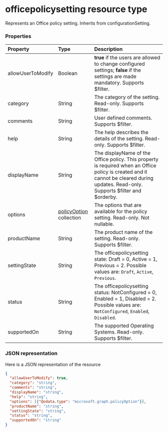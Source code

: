 # officepolicysetting resource type

Represents an Office policy setting. Inherits from configurationSetting.


### Properties
| Property	   | Type	|Description|
|:---------------|:--------|:----------|
|allowUserToModify|Boolean| **true** if the users are allowed to change configured settings; **false** if the settings are made mandatory. Supports $filter.    |
|category|String|The category of the setting. Read-only. Supports $filter.|
|comments|String|User defined comments. Supports $filter.|
|help|String|The help describes the details of the setting. Read-only. Supports $filter.|
|displayName|String|The displayName of the Office policy. This property is required when an Office policy is created and it cannot be cleared during updates. Read-only. Supports $filter and $orderby.|
|options|[policyOption](policyoption.md) collection|The options that are available for the policy setting. Read-only. Not nullable. |
|productName|String|The product name of the setting. Read-only. Supports $filter.|
|settingState|String|The officepolicysetting state: Draft = 0, Active = 1, Previous = 2. Possible values are: `Draft`, `Active`, `Previous`.|
|status|String|The officepolicysetting status: NotConfigured = 0, Enabled = 1, Disabled = 2. Possible values are: `NotConfigured`, `Enabled`, `Disabled`.|
|supportedOn|String|The supported Operating Systems. Read-only. Supports $filter.|

### JSON representation

Here is a JSON representation of the resource

<!-- {
  "blockType": "resource",
  "optionalProperties": [
    "allowUserToModify",
    "category",
    "comments",
    "displayName",
    "help",
    "settingState",
    "status",
    "supportedOn"
  ],
  "keyProperty": "id",
  "@odata.type": "microsoft.graph.officepolicy"
}-->

```json
{
  "allowUserToModify": true,
  "category": "string",
  "comments": "string",
  "displayName": "string",
  "help": "string",
  "options": [{"@odata.type": "microsoft.graph.policyOption"}],
  "productName": "string",
  "settingState": "string",
  "status": "string",
  "supportedOn": "string"
}

```

<!-- uuid: 8fcb5dbc-d5aa-4681-8e31-b001d5168d79
2015-10-25 14:57:30 UTC -->
<!-- {
  "type": "#page.annotation",
  "description": "officePolicy resource",
  "keywords": "",
  "section": "documentation",
  "tocPath": ""
}-->
